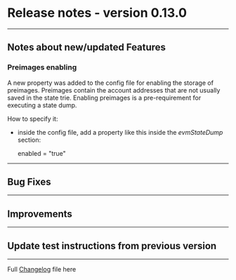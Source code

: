 # Release notes - version 0.13.0

---

## Notes about new/updated Features

### Preimages enabling
A new property was added to the config file for enabling the storage of preimages. Preimages contain the account 
addresses that are not usually saved in the state trie. Enabling preimages is a pre-requirement for executing a state dump.

How to specify it: 
- inside the config file, add a property like this inside the *evmStateDump* section:

  enabled = "true"


---
## Bug Fixes

---

## Improvements
 
---
## Update test instructions from previous version


---
Full [Changelog](/CHANGELOG.md) file here

